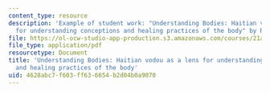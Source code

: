 ```yaml
---
content_type: resource
description: 'Example of student work: "Understanding Bodies: Haitian vodou as a lens
  for understanding conceptions and healing practices of the body" by Ragini Shyam.'
file: https://ol-ocw-studio-app-production.s3.amazonaws.com/courses/21a-112-seminar-in-ethnography-and-fieldwork-spring-2008/4628abc7f603ff636654b2d04b0a9070_rshyam.pdf
file_type: application/pdf
resourcetype: Document
title: 'Understanding Bodies: Haitian vodou as a lens for understanding conceptions
  and healing practices of the body'
uid: 4628abc7-f603-ff63-6654-b2d04b0a9070
---
```

